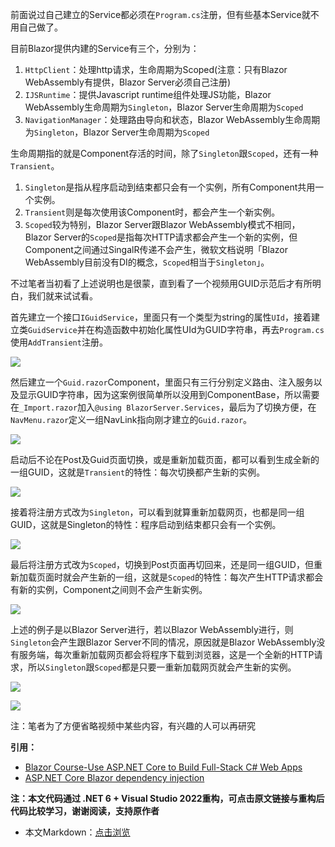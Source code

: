 前面说过自己建立的Service都必须在`Program.cs`注册，但有些基本Service就不用自己做了。

目前Blazor提供内建的Service有三个，分别为：

1. `HttpClient`：处理http请求，生命周期为Scoped(注意：只有Blazor WebAssembly有提供，Blazor Server必须自己注册)
2. `IJSRuntime`：提供Javascript runtime组件处理JS功能，Blazor WebAssembly生命周期为`Singleton`，Blazor Server生命周期为`Scoped`
3. `NavigationManager`：处理路由导向和状态，Blazor WebAssembly生命周期为`Singleton`，Blazor Server生命周期为`Scoped`

生命周期指的就是Component存活的时间，除了`Singleton`跟`Scoped`，还有一种`Transient`。

1. `Singleton`是指从程序启动到结束都只会有一个实例，所有Component共用一个实例。
2. `Transient`则是每次使用该Component时，都会产生一个新实例。
3. `Scoped`较为特别，Blazor Server跟Blazor WebAssembly模式不相同，Blazor Server的`Scoped`是指每次HTTP请求都会产生一个新的实例，但Component之间通过SingalR传递不会产生，微软文档说明「Blazor WebAssembly目前没有DI的概念，`Scoped`相当于`Singleton`」。

不过笔者当初看了上述说明也是很蒙，直到看了一个视频用GUID示范后才有所明白，我们就来试试看。

首先建立一个接口`IGuidService`，里面只有一个类型为string的属性`UId`，接着建立类`GuidService`并在构造函数中初始化属性UId为GUID字符串，再去`Program.cs`使用`AddTransient`注册。

![](https://img1.dotnet9.com/2021/12/1301.png)

然后建立一个`Guid.razor`Component，里面只有三行分别定义路由、注入服务以及显示GUID字符串，因为这案例很简单所以没用到ComponentBase，所以需要在`_Import.razor`加入`@using BlazorServer.Services`，最后为了切换方便，在`NavMenu.razor`定义一组NavLink指向刚才建立的`Guid.razor`。

![](https://img1.dotnet9.com/2021/12/1302.png)

启动后不论在Post及Guid页面切换，或是重新加载页面，都可以看到生成全新的一组GUID，这就是`Transient`的特性：每次切换都产生新的实例。

![](https://img1.dotnet9.com/2021/12/1303.gif)

接着将注册方式改为`Singleton`，可以看到就算重新加载网页，也都是同一组GUID，这就是Singleton的特性：程序启动到结束都只会有一个实例。

![](https://img1.dotnet9.com/2021/12/1304.gif)

最后将注册方式改为`Scoped`，切换到Post页面再切回来，还是同一组GUID，但重新加载页面时就会产生新的一组，这就是`Scoped`的特性：每次产生HTTP请求都会有新的实例，Component之间则不会产生新实例。

![](https://img1.dotnet9.com/2021/12/1305.gif)

上述的例子是以Blazor Server进行，若以Blazor WebAssembly进行，则`Singleton`会产生跟Blazor Server不同的情况，原因就是Blazor WebAssembly没有服务端，每次重新加载网页都会将程序下载到浏览器，这是一个全新的HTTP请求，所以`Singleton`跟`Scoped`都是只要一重新加载网页就会产生新的实例。

![](https://img1.dotnet9.com/2021/12/1306.png)

![](https://img1.dotnet9.com/2021/12/1307.png)

注：笔者为了方便省略视频中某些内容，有兴趣的人可以再研究

**引用：**

- [Blazor Course-Use ASP.NET Core to Build Full-Stack C# Web Apps](https://youtu.be/4G_BzLxa9Nw?t=15720)
- [ASP.NET Core Blazor dependency injection](https://docs.microsoft.com/en-us/aspnet/core/blazor/fundamentals/dependency-injection?view=aspnetcore-5.0&pivots=server)

**注：本文代码通过 .NET 6 + Visual Studio 2022重构，可点击原文链接与重构后代码比较学习，谢谢阅读，支持原作者**

- 本文Markdown：[点击浏览](https://github.com/dotnet9/Assets.Dotnet9/blob/main/2021/12/2021-12-13_01.md)